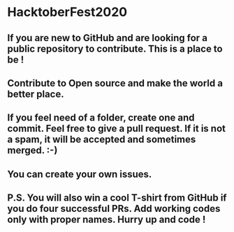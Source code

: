 # HacktoberFest2020
## If you are new to GitHub and are looking for a public repository to contribute. This is a place to be !
## Contribute to Open source and make the world a better place.
## If you feel need of a folder, create one and commit. Feel free to give a pull request. If it is not a spam, it will be accepted and sometimes merged. :-)
## You can create your own issues.
## P.S. You will also win a cool T-shirt from GitHub if you do four successful PRs. Add working codes only with proper names. Hurry up and code !

